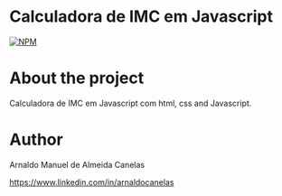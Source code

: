 # Calculadora de IMC em Javascript 

[![NPM](https://img.shields.io/npm/l/react)](https://github.com/amac81/calculadoraIMC_JS/blob/main/LICENSE) 

# About the project

Calculadora de IMC em Javascript com html, css and Javascript.

# Author

Arnaldo Manuel de Almeida Canelas

https://www.linkedin.com/in/arnaldocanelas
